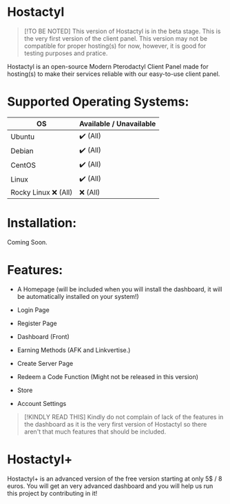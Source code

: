 # Hostactyl

> [!TO BE NOTED]
> This version of Hostactyl is in the beta stage. This is the very first version of the client panel. This version may not be compatible for proper hosting(s) for now, however, it is good for testing purposes and pratice.

Hostactyl is an open-source Modern Pterodactyl Client Panel made for hosting(s) to make their services reliable with our easy-to-use client panel.

# Supported Operating Systems:

| OS              | Available / Unavailable |
|-----------------------|-----------|
| Ubuntu    | ✔️  (All)       | ✔️ (All)  
| Debian        | ✔️ (All)       | ✔️ (All)
| CentOS       | ✔️ (All)        |   ✔️ (All)
| Linux     | ✔️ (All)         |  ✔️ (All)
| Rocky Linux    ❌ (All)             | ❌ (All)    |

# Installation:

Coming Soon.

# Features:

- A Homepage (will be included when you will install the dashboard, it will be automatically installed on your system!)

- Login Page

- Register Page

- Dashboard (Front)

- Earning Methods (AFK and Linkvertise.)

- Create Server Page

- Redeem a Code Function (Might not be released in this version)

- Store

- Account Settings

> [!KINDLY READ THIS]
> Kindly do not complain of lack of the features in the dashboard as it is the very first version of Hostactyl so there aren't that much features that should be included.

# Hostactyl+

Hostactyl+ is an advanced version of the free version starting at only 5$ / 8 euros. You will get an very advanced dashboard and you will help us run this project by contributing in it!
